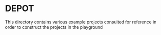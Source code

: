 DEPOT
=====

This directory contains various example projects consulted for reference in order to construct the projects in the playground
